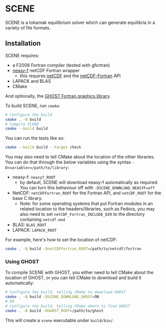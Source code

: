 # SCENE

SCENE is a tokamak equilibrium solver which can generate equilibria in
a variety of file formats.


## Installation

SCENE requires:

- a F2008 Fortran compiler (tested with gfortran)
- [neasy-f][neasyf] netCDF Fortran wrapper
    - this requires [netCDF][netcdf] and the [netCDF-Fortran][netcdff] API
- LAPACK and BLAS
- CMake

And optionally, the [GHOST Fortran graphics library][ghost].

To build SCENE, run `cmake`:

```bash
# Configure the build
cmake . -B build
# Compile SCENE
cmake --build build
```

You can run the tests like so:

```bash
cmake --build build --target check
```

You may also need to tell CMake about the location of the other
libraries. You can do that through the below variables using the
syntax `-D<variable>=/path/to/library`:

- neasy-f: `neasyf_ROOT`
    - by default, SCENE will download neasy-f automatically as required. You can
      turn this behaviour off with `-DSCENE_DOWNLOAD_NEASYF=off`
- NetCDF: `netCDFFortran_ROOT` for the Fortran API, and `netCDF_ROOT`
  for the base C library.
    - Note: for some operating systems that put Fortran modules in an
      related location to the headers/libraries, such as Fedora, you
      may also need to set `netCDF_Fortran_INCLUDE_DIR` to the
      directory containing `netcdf.mod`
- BLAS: `BLAS_ROOT`
- LAPACK: `LAPACK_ROOT`

For example, here's how to set the location of netCDF:

```bash
cmake . -B build -DnetCDFFortran_ROOT=/path/to/netcdf/fortran
```

### Using GHOST

To compile SCENE with GHOST, you either need to tell CMake about the
location of GHOST, or you can tell CMake to download and build it
automatically:

```bash
# Configure the build, telling CMake to download GHOST
cmake . -B build -DSCENE_DOWNLOAD_GHOST=ON
# OR
# Configure the build, telling CMake where to find GHOST
cmake . -B build -DGHOST_ROOT=/path/to/ghost
```

This will create a `scene` executable under `build/bin/`.

[ghost]: https://github.com/ZedThree/GHOST
[neasyf]: https://github.com/PlasmaFAIR/neasy-f
[netcdf]: https://www.unidata.ucar.edu/software/netcdf/
[netcdff]: https://github.com/Unidata/netcdf-fortran
